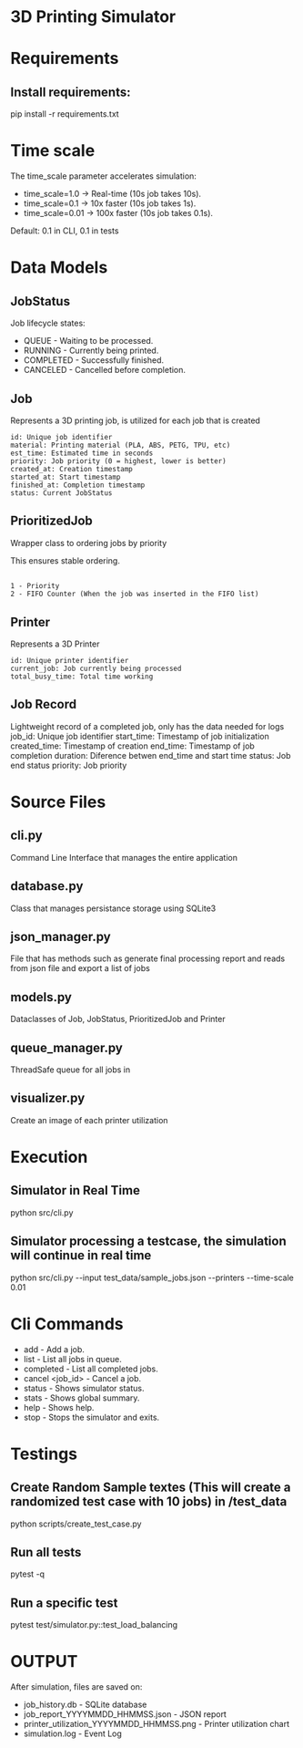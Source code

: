 # 3D Printing Simulator

# Requirements

## Install requirements:
pip install -r requirements.txt


# Time scale
The time_scale parameter accelerates simulation:

- time_scale=1.0 -> Real-time (10s job takes 10s). 
- time_scale=0.1 -> 10x faster (10s job takes 1s). 
- time_scale=0.01 -> 100x faster (10s job takes 0.1s). 

Default: 0.1 in CLI, 0.1 in tests

# Data Models

## JobStatus
Job lifecycle states:

- QUEUE - Waiting to be processed. 
- RUNNING - Currently being printed. 
- COMPLETED - Successfully finished. 
- CANCELED - Cancelled before completion. 

## Job
Represents a 3D printing job, is utilized for each job that is created

    id: Unique job identifier
    material: Printing material (PLA, ABS, PETG, TPU, etc)
    est_time: Estimated time in seconds
    priority: Job priority (0 = highest, lower is better)
    created_at: Creation timestamp
    started_at: Start timestamp
    finished_at: Completion timestamp
    status: Current JobStatus

## PrioritizedJob 
Wrapper class to ordering jobs by priority

This ensures stable ordering.
##  
    1 - Priority 
    2 - FIFO Counter (When the job was inserted in the FIFO list)

## Printer
Represents a 3D Printer


    id: Unique printer identifier
    current_job: Job currently being processed
    total_busy_time: Total time working

## Job Record
Lightweight record of a completed job, only has the data needed for logs
    job_id: Unique job identifier
    start_time: Timestamp of job initialization 
    created_time: Timestamp of creation
    end_time: Timestamp of job completion
    duration: Diference betwen end_time and start time
    status: Job end status
    priority: Job priority

# Source Files

## cli.py
Command Line Interface that manages the entire application
## database.py 
Class that manages persistance storage using SQLite3
## json_manager.py
File that has methods such as generate final processing report and reads from json file and export a list of jobs
## models.py
Dataclasses of Job, JobStatus, PrioritizedJob and Printer
## queue_manager.py
ThreadSafe queue for all jobs in
## visualizer.py
Create an image of each printer utilization

# Execution

## Simulator in Real Time
python src/cli.py

## Simulator processing a testcase, the simulation will continue in real time
python src/cli.py --input test_data/sample_jobs.json --printers --time-scale 0.01

# Cli Commands
- add <id> <material> <time> <priority> - Add a job. 
- list - List all jobs in queue. 
- completed - List all completed jobs. 
- cancel <job_id> - Cancel a job. 
- status - Shows simulator status. 
- stats - Shows global summary. 
- help - Shows help. 
- stop - Stops the simulator and exits. 

# Testings

## Create Random Sample textes (This will create a randomized test case with 10 jobs) in /test_data 
python scripts/create_test_case.py 

## Run all tests
pytest -q 

## Run a specific test 
pytest test/simulator.py::test_load_balancing


# OUTPUT
After simulation, files are saved on:
- job_history.db - SQLite database
- job_report_YYYYMMDD_HHMMSS.json - JSON report
- printer_utilization_YYYYMMDD_HHMMSS.png - Printer utilization chart
- simulation.log - Event Log